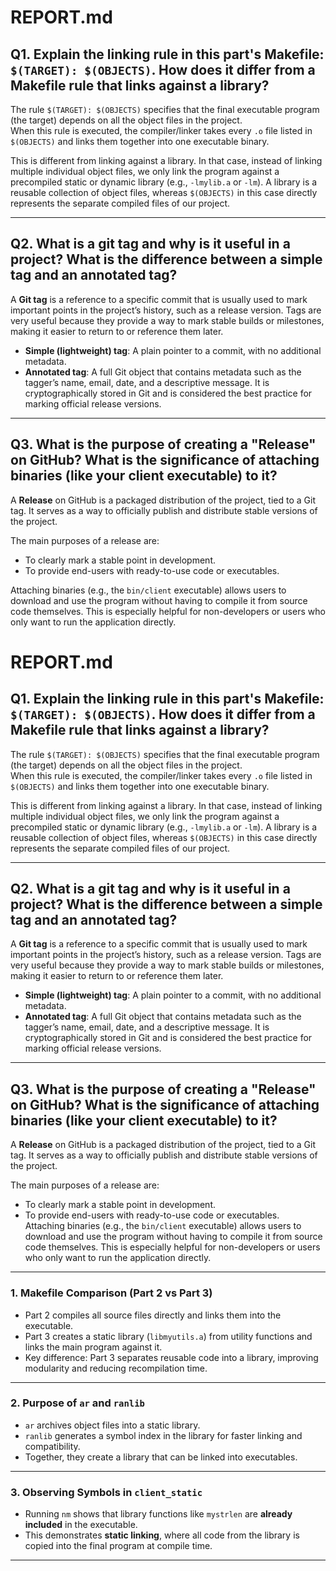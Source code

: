 # REPORT.md

## Q1. Explain the linking rule in this part's Makefile: `$(TARGET): $(OBJECTS)`. How does it differ from a Makefile rule that links against a library?

The rule `$(TARGET): $(OBJECTS)` specifies that the final executable program (the target) depends on all the object files in the project.  
When this rule is executed, the compiler/linker takes every `.o` file listed in `$(OBJECTS)` and links them together into one executable binary.  

This is different from linking against a library. In that case, instead of linking multiple individual object files, we only link the program against a precompiled static or dynamic library (e.g., `-lmylib.a` or `-lm`). A library is a reusable collection of object files, whereas `$(OBJECTS)` in this case directly represents the separate compiled files of our project.

---

## Q2. What is a git tag and why is it useful in a project? What is the difference between a simple tag and an annotated tag?

A **Git tag** is a reference to a specific commit that is usually used to mark important points in the project’s history, such as a release version. Tags are very useful because they provide a way to mark stable builds or milestones, making it easier to return to or reference them later.  

- **Simple (lightweight) tag**: A plain pointer to a commit, with no additional metadata.  
- **Annotated tag**: A full Git object that contains metadata such as the tagger’s name, email, date, and a descriptive message. It is cryptographically stored in Git and is considered the best practice for marking official release versions.

---

## Q3. What is the purpose of creating a "Release" on GitHub? What is the significance of attaching binaries (like your client executable) to it?

A **Release** on GitHub is a packaged distribution of the project, tied to a Git tag. It serves as a way to officially publish and distribute stable versions of the project.  

The main purposes of a release are:  
- To clearly mark a stable point in development.  
- To provide end-users with ready-to-use code or executables.  

Attaching binaries (e.g., the `bin/client` executable) allows users to download and use the program without having to compile it from source code themselves. This is especially helpful for non-developers or users who only want to run the application directly.
# REPORT.md

## Q1. Explain the linking rule in this part's Makefile: `$(TARGET): $(OBJECTS)`. How does it differ from a Makefile rule that links against a library?

The rule `$(TARGET): $(OBJECTS)` specifies that the final executable program (the target) depends on all the object files in the project.  
When this rule is executed, the compiler/linker takes every `.o` file listed in `$(OBJECTS)` and links them together into one executable binary.  

This is different from linking against a library. In that case, instead of linking multiple individual object files, we only link the program against a precompiled static or dynamic library (e.g., `-lmylib.a` or `-lm`). A library is a reusable collection of object files, whereas `$(OBJECTS)` in this case directly represents the separate compiled files of our project.

---

## Q2. What is a git tag and why is it useful in a project? What is the difference between a simple tag and an annotated tag?

A **Git tag** is a reference to a specific commit that is usually used to mark important points in the project’s history, such as a release version. Tags are very useful because they provide a way to mark stable builds or milestones, making it easier to return to or reference them later.  

- **Simple (lightweight) tag**: A plain pointer to a commit, with no additional metadata.  
- **Annotated tag**: A full Git object that contains metadata such as the tagger’s name, email, date, and a descriptive message. It is cryptographically stored in Git and is considered the best practice for marking official release versions.

---

## Q3. What is the purpose of creating a "Release" on GitHub? What is the significance of attaching binaries (like your client executable) to it?

A **Release** on GitHub is a packaged distribution of the project, tied to a Git tag. It serves as a way to officially publish and distribute stable versions of the project.  

The main purposes of a release are:  
- To clearly mark a stable point in development.  
- To provide end-users with ready-to-use code or executables.  
Attaching binaries (e.g., the `bin/client` executable) allows users to download and use the program without having to compile it from source code themselves. This is especially helpful for non-developers or users who only want to run the application directly.

---

### **1. Makefile Comparison (Part 2 vs Part 3)**

* Part 2 compiles all source files directly and links them into the executable.
* Part 3 creates a static library (`libmyutils.a`) from utility functions and links the main program against it.
* Key difference: Part 3 separates reusable code into a library, improving modularity and reducing recompilation time.

---

### **2. Purpose of `ar` and `ranlib`**

* `ar` archives object files into a static library.
* `ranlib` generates a symbol index in the library for faster linking and compatibility.
* Together, they create a library that can be linked into executables.

---

### **3. Observing Symbols in `client_static`**

* Running `nm` shows that library functions like `mystrlen` are **already included** in the executable.
* This demonstrates **static linking**, where all code from the library is copied into the final program at compile time.

---

